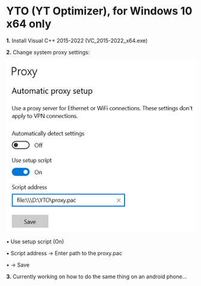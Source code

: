 # YTO (YT Optimizer), for Windows 10 x64 only

**1.** Install Visual C++ 2015-2022 (VC_2015-2022_x64.exe)

**2.** Change system proxy settings:

![img.png](img.png)

• Use setup script (On)

• Script address -> Enter path to the proxy.pac

•                -> Save

**3.** Currently working on how to do the same thing on an android phone...